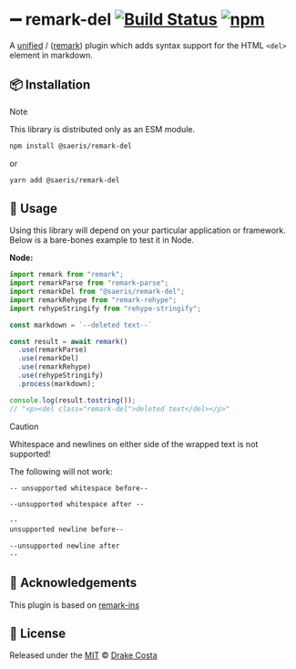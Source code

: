 # ➖ remark-del [![Build Status][ci-badge]][ci] [![npm][npm-badge]][npm]

A [unified][unified] / ([remark][remark]) plugin which adds syntax support for the HTML `<del>` element in markdown.

## 📦 Installation

> [!Note]
>
> This library is distributed only as an ESM module.

```bash
npm install @saeris/remark-del
```

or

```bash
yarn add @saeris/remark-del
```

## 🔧 Usage

Using this library will depend on your particular application or framework. Below is a bare-bones example to test it in Node.

**Node:**

```ts
import remark from "remark";
import remarkParse from "remark-parse";
import remarkDel from "@saeris/remark-del";
import remarkRehype from "remark-rehype";
import rehypeStringify from "rehype-stringify";

const markdown = `--deleted text--`

const result = await remark()
  .use(remarkParse)
  .use(remarkDel)
  .use(remarkRehype)
  .use(rehypeStringify)
  .process(markdown);

console.log(result.tostring());
// "<p><del class="remark-del">deleted text</del></p>"
```

> [!CAUTION]
>
> Whitespace and newlines on either side of the wrapped text is not supported!
>
> The following will not work:
>
> ```markdown
> -- unsupported whitespace before--
>
> --unsupported whitespace after --
>
> --
> unsupported newline before--
>
> --unsupported newline after
> --
> ```

## 📣 Acknowledgements

This plugin is based on [remark-ins][remark-ins]

## 🥂 License

Released under the [MIT][license] © [Drake Costa][personal-website]

<!-- Definitions -->

[ci]: https://github.com/Saeris/remark-del/actions/workflows/ci.yml
[ci-badge]: https://github.com/Saeris/remark-del/actions/workflows/ci.yml/badge.svg
[npm]: https://www.npmjs.org/package/@saeris/remark-del
[npm-badge]: https://img.shields.io/npm/v/@saeris/remark-del.svg?style=flat
[unified]: https://github.com/unifiedjs/unified
[remark]: https://github.com/remarkjs/remark
[remark-ins]: https://github.com/ipikuka/remark-ins
[license]: ./LICENSE.md
[personal-website]: https://saeris.gg
